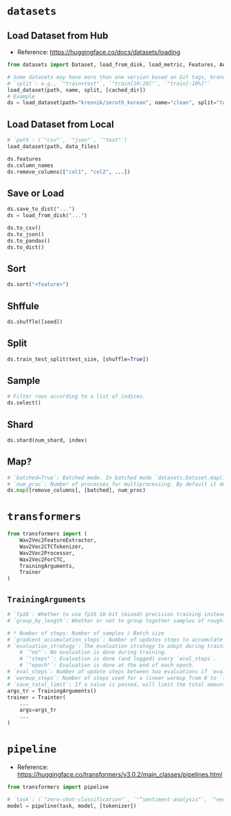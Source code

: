 # `datasets`
## Load Dataset from Hub
- Reference: https://huggingface.co/docs/datasets/loading
```python
from datasets import Dataset, load_from_disk, load_metric, Features, Audio, Value

# Some datasets may have more than one version based on Git tags, branches, or commits. Use the revision parameter to specify the dataset version you want to load.
# `split`: e.g., `"train+test"`, `"train[10:20]"`, `"train[:10%]"`
load_dataset(path, name, split, [cached_dir])
# Example
ds = load_dataset(path="kresnik/zeroth_korean", name="clean", split="test")
```
## Load Dataset from Local
```python
# `path`: (`"csv"`, `"json"`, `"text"`)
load_dataset(path, data_files)
```
```python
ds.features
ds.column_names
ds.remove_columns(["col1", "col2", ...])
```
## Save or Load
```python
ds.save_to_dist("...")
ds = load_from_disk("...")

ds.to_csv()
ds.to_json()
ds.to_pandas()
ds.to_dict()
```
## Sort
```python
ds.sort("<feature>")
```
## Shffule
```python
ds.shuffle([seed])
```
## Split
```python
ds.train_test_split(test_size, [shuffle=True])
```
## Sample
```python
# Filter rows according to a list of indices.
ds.select()
```
## Shard
```python
ds.shard(num_shard, index)
```
## Map?
```python
# `batched=True`: Batched mode. In batched mode `datasets.Dataset.map()` will provide batch of examples (as a dict of lists) to the mapped function and expect the mapped function to return back a batch of examples (as a dict of lists) but the input and output batch are not required to be of the same size.
# `num_proc`: Number of processes for multiprocessing. By default it doesn’t use multiprocessing.
ds.map([remove_columns], [batched], num_proc)
```

# `transformers`
```python
from transformers import (
    Wav2Vec2FeatureExtractor,
    Wav2Vec2CTCTokenizer,
    Wav2Vec2Processor,
    Wav2Vec2ForCTC,
    TrainingArguments,
    Trainer
)
```
## `TrainingArguments`
```python
# `fp16`: Whether to use fp16 16-bit (mixed) precision training instead of 32-bit training.
# `group_by_length`: Whether or not to group together samples of roughly the same length in the training dataset (to minimize padding applied and be more efficient). Only useful if applying dynamic padding.

# * Number of steps: Number of samples / Batch size
# `gradient_accumulation_steps`: Number of updates steps to accumulate the gradients for, before performing a backward/update pass.
# `evaluation_strategy`: The evaluation strategy to adopt during training.
	# `"no"`: No evaluation is done during training.
	# `"steps"`: Evaluation is done (and logged) every `eval_steps`.
	# `"epoch"`: Evaluation is done at the end of each epoch.
# `eval_steps`: Number of update steps between two evaluations if `evaluation_strategy="steps"`. Will default to the same value as `logging_steps` if not set.
# `warmup_steps`: Number of steps used for a linear warmup from 0 to `learning_rate`.
# `save_total_limit`: If a value is passed, will limit the total amount of checkpoints. Deletes the older checkpoints in `output_dir`.
args_tr = TrainingArguments()
trainer = Trainter(
	...
	args=args_tr
	...
)
```

# `pipeline`
- Reference: https://huggingface.co/transformers/v3.0.2/main_classes/pipelines.html
```python
from transformers import pipeline

# `task`: (`"zero-shot-classification"`, `"”sentiment-analysis"`, `"ner"`, "`question-answering"`)
model = pipeline(task, model, [tokenizer])
```